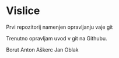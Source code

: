 # Vislice
Prvi repozitorij namenjen opravljanju vaje git

Trenutno opravljam uvod v git na Githubu.


Borut
Anton Aškerc
Jan Oblak
